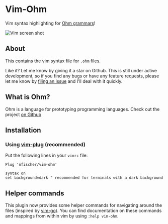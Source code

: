 # Vim-Ohm

Vim syntax highlighting for [Ohm grammars](https://github.com/cdglabs/ohm)!

![Vim screen shot](https://i.imgur.com/4622lKb.png "Ohm in technicolor!")

## About

This contains the vim syntax file for `.ohm` files.

Like it? Let me know by giving it a star on Github. This is still under active
development, so if you find any bugs or have any feature requests, please let me
know by [filing an issue](https://github.com/nfischer/vim-ohm/issues/new) and
I'll deal with it quickly.

## What is Ohm?

Ohm is a language for prototyping programming languages. Check out the project
[on Github](https://github.com/cdglabs/ohm)

## Installation

### Using [vim-plug](https://github.com/junegunn/vim-plug) (recommended)

Put the following lines in your `vimrc` file:

```Vim
Plug 'nfischer/vim-ohm'

syntax on
set background=dark " recommended for terminals with a dark background
```

## Helper commands

This plugin now provides some helper commands for navigating around the files
(inspired by [vim-go](https://github.com/fatih/vim-go)). You can find
documentation on these commands and mappings from within vim by using `:help
vim-ohm`.
